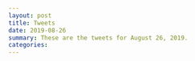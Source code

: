 ```yaml
---
layout: post
title: Tweets
date: 2019-08-26
summary: These are the tweets for August 26, 2019.
categories:
---
```


